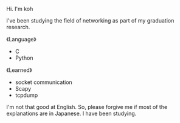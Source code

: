 Hi. I'm koh

I've been studying the field of networking as part of my graduation research.

《Language》
- C
- Python

《Learned》
- socket communication
- Scapy
- tcpdump


I'm not that good at English.
So, please forgive me if most of the explanations are in Japanese.
I have been studying.
